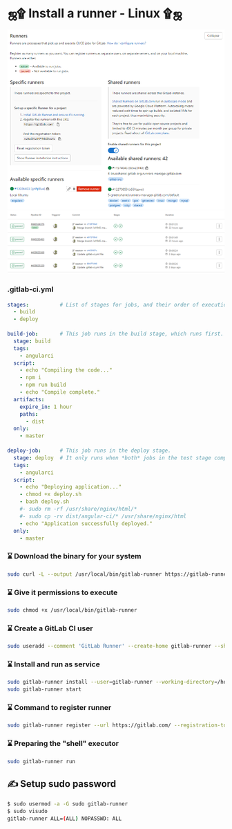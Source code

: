 # ஜ۩ Install a runner - Linux ۩ஜ

![Logo](https://raw.githubusercontent.com/id1945/angular-gitlab-cicd-nginx/master/runner-token.png)
![Logo](https://raw.githubusercontent.com/id1945/angular-gitlab-cicd-nginx/master/pieline.png)

### .gitlab-ci.yml

```yml
stages:          # List of stages for jobs, and their order of execution
  - build
  - deploy

build-job:       # This job runs in the build stage, which runs first.
  stage: build
  tags:
    - angularci
  script:
    - echo "Compiling the code..."
    - npm i
    - npm run build
    - echo "Compile complete."
  artifacts:
    expire_in: 1 hour
    paths:
      - dist
  only: 
    - master

deploy-job:      # This job runs in the deploy stage.
  stage: deploy  # It only runs when *both* jobs in the test stage complete successfully.
  tags:
    - angularci
  script:
    - echo "Deploying application..."
    - chmod +x deploy.sh
    - bash deploy.sh
    #- sudo rm -rf /usr/share/nginx/html/*
    #- sudo cp -rv dist/angular-ci/* /usr/share/nginx/html
    - echo "Application successfully deployed."
  only: 
    - master
```

### ⌛ Download the binary for your system
```bash
sudo curl -L --output /usr/local/bin/gitlab-runner https://gitlab-runner-downloads.s3.amazonaws.com/latest/binaries/gitlab-runner-linux-amd64
```

### ⌛ Give it permissions to execute
```bash
sudo chmod +x /usr/local/bin/gitlab-runner
```

### ⌛ Create a GitLab CI user
```bash
sudo useradd --comment 'GitLab Runner' --create-home gitlab-runner --shell /bin/bash
```

### ⌛ Install and run as service
```bash
sudo gitlab-runner install --user=gitlab-runner --working-directory=/home/gitlab-runner
sudo gitlab-runner start
```

### ⌛ Command to register runner
```bash
sudo gitlab-runner register --url https://gitlab.com/ --registration-token $REGISTRATION_TOKEN
```

### ⌛ Preparing the "shell" executor
```bash
sudo gitlab-runner run
```

## ✍ Setup sudo password
```bash
$ sudo usermod -a -G sudo gitlab-runner
$ sudo visudo
gitlab-runner ALL=(ALL) NOPASSWD: ALL
```